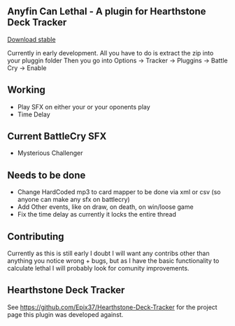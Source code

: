 ## Anyfin Can Lethal - A plugin for Hearthstone Deck Tracker

[Download stable](https://github.com/falconmick/BattleCryPluggin/raw/master/dist/BattleCryPlugin%20v0.0.1.zip)

Currently in early development. All you have to do is extract the zip into your pluggin folder
Then you go into Options -> Tracker -> Pluggins -> Battle Cry -> Enable

## Working

* Play SFX on either your or your oponents play
* Time Delay

## Current BattleCry SFX

* Mysterious Challenger

## Needs to be done

* Change HardCoded mp3 to card mapper to be done via xml or csv (so anyone can make any sfx on battlecry)
* Add Other events, like on draw, on death, on win/loose game
* Fix the time delay as currently it locks the entire thread

## Contributing

Currently as this is still early I doubt I will want any contribs other than anything you notice wrong + bugs, but as I have the basic functionality to calculate lethal I will probably look for comunity improvements.

## Hearthstone Deck Tracker
See https://github.com/Epix37/Hearthstone-Deck-Tracker for the project page this plugin was developed against.